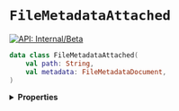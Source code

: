 # `FileMetadataAttached`


[![API: Internal/Beta](https://img.shields.io/static/v1?label=API&message=Internal/Beta&color=red&style=flat-square)](/docs/developer-guide/core/api-conventions.md)



```kotlin
data class FileMetadataAttached(
    val path: String,
    val metadata: FileMetadataDocument,
)
```

<details>
<summary>
<b>Properties</b>
</summary>

<details>
<summary>
<code>path</code>: <code><code><a href='https://kotlinlang.org/api/latest/jvm/stdlib/kotlin/-string/'>String</a></code></code>
</summary>





</details>

<details>
<summary>
<code>metadata</code>: <code><code><a href='#filemetadatadocument'>FileMetadataDocument</a></code></code>
</summary>





</details>



</details>

